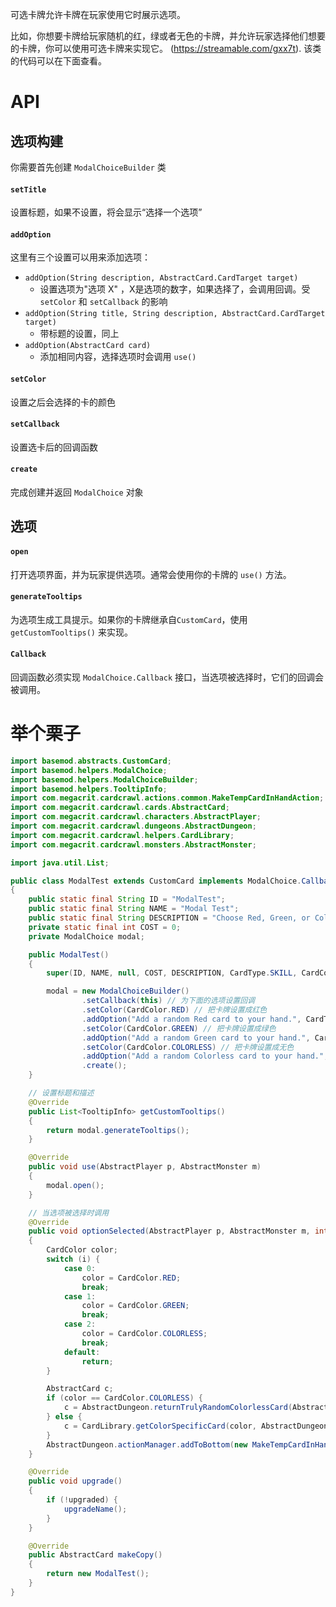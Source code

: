 可选卡牌允许卡牌在玩家使用它时展示选项。

比如，你想要卡牌给玩家随机的红，绿或者无色的卡牌，并允许玩家选择他们想要的卡牌，你可以使用可选卡牌来实现它。 (https://streamable.com/gxx7t). 该类的代码可以在下面查看。

# API #

## 选项构建 ##

你需要首先创建 `ModalChoiceBuilder` 类

#### `setTitle` ####
设置标题，如果不设置，将会显示“选择一个选项”

#### `addOption` ####
这里有三个设置可以用来添加选项：
* `addOption(String description, AbstractCard.CardTarget target)`
    * 设置选项为"选项 X" ，X是选项的数字，如果选择了，会调用回调。受 `setColor` 和 `setCallback` 的影响
* `addOption(String title, String description, AbstractCard.CardTarget target)`
    * 带标题的设置，同上
* `addOption(AbstractCard card)`
    * 添加相同内容，选择选项时会调用 `use()` 

#### `setColor` ####
设置之后会选择的卡的颜色

#### `setCallback` ####
设置选卡后的回调函数

#### `create` ####
完成创建并返回 `ModalChoice` 对象

## 选项 ##

#### `open` ####
打开选项界面，并为玩家提供选项。通常会使用你的卡牌的 `use()` 方法。

#### `generateTooltips` ####
为选项生成工具提示。如果你的卡牌继承自`CustomCard`，使用 `getCustomTooltips()` 来实现。

#### `Callback` ####
回调函数必须实现 `ModalChoice.Callback` 接口，当选项被选择时，它们的回调会被调用。

# 举个栗子 #

```Java
import basemod.abstracts.CustomCard;
import basemod.helpers.ModalChoice;
import basemod.helpers.ModalChoiceBuilder;
import basemod.helpers.TooltipInfo;
import com.megacrit.cardcrawl.actions.common.MakeTempCardInHandAction;
import com.megacrit.cardcrawl.cards.AbstractCard;
import com.megacrit.cardcrawl.characters.AbstractPlayer;
import com.megacrit.cardcrawl.dungeons.AbstractDungeon;
import com.megacrit.cardcrawl.helpers.CardLibrary;
import com.megacrit.cardcrawl.monsters.AbstractMonster;

import java.util.List;

public class ModalTest extends CustomCard implements ModalChoice.Callback
{
    public static final String ID = "ModalTest";
    public static final String NAME = "Modal Test";
    public static final String DESCRIPTION = "Choose Red, Green, or Colorless. NL Gain a random card of that color.";
    private static final int COST = 0;
    private ModalChoice modal;

    public ModalTest()
    {
        super(ID, NAME, null, COST, DESCRIPTION, CardType.SKILL, CardColor.COLORLESS, CardRarity.BASIC, CardTarget.NONE);

        modal = new ModalChoiceBuilder()
                .setCallback(this) // 为下面的选项设置回调
                .setColor(CardColor.RED) // 把卡牌设置成红色
                .addOption("Add a random Red card to your hand.", CardTarget.NONE)
                .setColor(CardColor.GREEN) // 把卡牌设置成绿色
                .addOption("Add a random Green card to your hand.", CardTarget.NONE)
                .setColor(CardColor.COLORLESS) // 把卡牌设置成无色
                .addOption("Add a random Colorless card to your hand.", CardTarget.NONE)
                .create();
    }

    // 设置标题和描述
    @Override
    public List<TooltipInfo> getCustomTooltips()
    {
        return modal.generateTooltips();
    }

    @Override
    public void use(AbstractPlayer p, AbstractMonster m)
    {
        modal.open();
    }

    // 当选项被选择时调用
    @Override
    public void optionSelected(AbstractPlayer p, AbstractMonster m, int i)
    {
        CardColor color;
        switch (i) {
            case 0:
                color = CardColor.RED;
                break;
            case 1:
                color = CardColor.GREEN;
                break;
            case 2:
                color = CardColor.COLORLESS;
                break;
            default:
                return;
        }

        AbstractCard c;
        if (color == CardColor.COLORLESS) {
            c = AbstractDungeon.returnTrulyRandomColorlessCard(AbstractDungeon.cardRandomRng).makeCopy();
        } else {
            c = CardLibrary.getColorSpecificCard(color, AbstractDungeon.cardRandomRng).makeCopy();
        }
        AbstractDungeon.actionManager.addToBottom(new MakeTempCardInHandAction(c, true));
    }

    @Override
    public void upgrade()
    {
        if (!upgraded) {
            upgradeName();
        }
    }

    @Override
    public AbstractCard makeCopy()
    {
        return new ModalTest();
    }
}
```